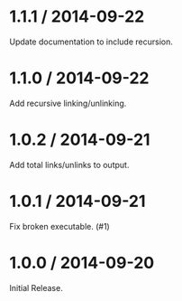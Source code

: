 1.1.1 / 2014-09-22
==================

Update documentation to include recursion.

1.1.0 / 2014-09-22
==================

Add recursive linking/unlinking.

1.0.2 / 2014-09-21
==================

Add total links/unlinks to output.

1.0.1 / 2014-09-21
==================

Fix broken executable. (#1)

1.0.0 / 2014-09-20
==================

Initial Release.
